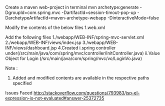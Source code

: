 Create a maven web-project in terminal
mvn archetype:generate -DgroupId=com.spring.mvc -DartifactId=session-timout-pop-up -DarchetypeArtifactId=maven-archetype-webapp -DinteractiveMode=false

Modify the contents of the below files
1.web.xml

Add the following files
1./webapp/WEB-INF/spring-mvc-servlet.xml
2./webapp/WEB-INF/views/index.jsp
3./webapp/WEB-INF/views/dashboard.jsp
4.Created
    i.spring controller under(/src/main/java/com/spring/mvc/controller/InitController.java)
    ii.Value Object for Login (/src/main/java/com/spring/mvc/vo/LoginVo.java)

Note :
1. Added and modified contents are available in the respective paths specified

Issues Faced
http://stackoverflow.com/questions/793983/jsp-el-expression-is-not-evaluated#answer-25372735